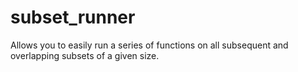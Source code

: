 # subset_runner
Allows you to easily run a series of functions on all subsequent and overlapping subsets of a given size.
